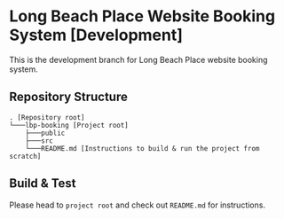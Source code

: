 # Long Beach Place Website Booking System [Development]
This is the development branch for Long Beach Place website booking system.<br>

## Repository Structure
```
. [Repository root]
└───lbp-booking [Project root]
    ├───public
    ├───src
    └───README.md [Instructions to build & run the project from scratch]
```

## Build & Test
Please head to `project root` and check out `README.md` for instructions.
